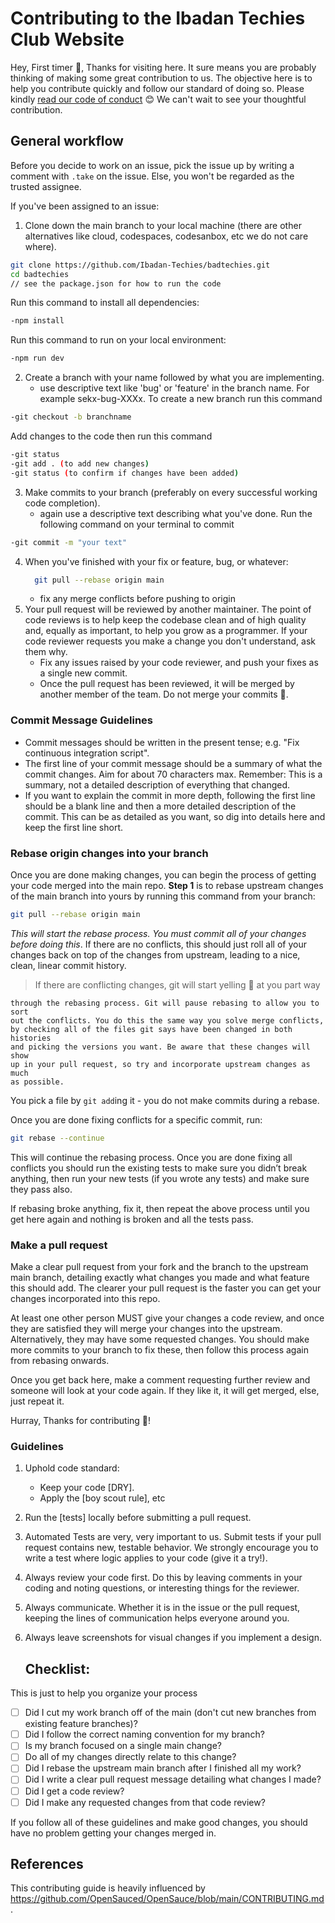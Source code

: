 # Contributing to the Ibadan Techies Club Website

Hey, First timer 👋,
Thanks for visiting here. It sure means you are probably thinking of making some great contribution to us.
The objective here is to help you contribute quickly and follow our standard of doing so. Please kindly [read our code of conduct](./CODE-OF-CONDUCT.md)
😊 We can't wait to see your thoughtful contribution.

## General workflow

Before you decide to work on an issue, pick the issue up by writing a comment with `.take` on the issue. Else, you won't be regarded as the trusted assignee.

If you've been assigned to an issue:

1. Clone down the main branch to your local machine (there are other alternatives like cloud, codespaces, codesanbox, etc we do not care where).

```bash
git clone https://github.com/Ibadan-Techies/badtechies.git
cd badtechies
// see the package.json for how to run the code
```
Run this command to install all dependencies:
```bash
-npm install
```
Run this command to run on your local environment:
```bash
-npm run dev
```
2. Create a branch with your name followed by what you are implementing.
   - use descriptive text like 'bug' or 'feature' in the branch name. For example sekx-bug-XXXx.
 To create a new branch run this command
  ```bash
-git checkout -b branchname  
```
Add changes to the code then run this command
```bash
-git status 
-git add . (to add new changes)
-git status (to confirm if changes have been added)
```
3. Make commits to your branch (preferably on every successful working code completion).
   - again use a descriptive text describing what you've done.
Run the following command on your terminal to commit
```bash
-git commit -m "your text"
```
4. When you've finished with your fix or feature, bug, or whatever:
   ```bash
     git pull --rebase origin main
   ```
   - fix any merge conflicts before pushing to origin
5. Your pull request will be reviewed by another maintainer. The point of code reviews is to help keep the codebase clean and of high quality and, equally as important, to help you grow as a programmer. If your code reviewer requests you make a change you don't understand, ask them why.
   - Fix any issues raised by your code reviewer, and push your fixes as a single new commit.
   - Once the pull request has been reviewed, it will be merged by another member of the team. Do not merge your commits 👿.

### Commit Message Guidelines

- Commit messages should be written in the present tense; e.g. "Fix continuous integration script".
- The first line of your commit message should be a summary of what the commit changes. Aim for about 70 characters max. Remember: This is a summary, not a detailed description of everything that changed.
- If you want to explain the commit in more depth, following the first line should be a blank line and then a more detailed description of the commit. This can be as detailed as you want, so dig into details here and keep the first line short.

### Rebase origin changes into your branch

Once you are done making changes, you can begin the process of getting
your code merged into the main repo. **Step 1** is to rebase upstream
changes of the main branch into yours by running this command
from your branch:

```bash
git pull --rebase origin main
```

_This will start the rebase process. You must commit all of your changes
before doing this_. If there are no conflicts, this should just roll all
of your changes back on top of the changes from upstream, leading to a
nice, clean, linear commit history.

> If there are conflicting changes, git will start yelling 😬 at you part way

    through the rebasing process. Git will pause rebasing to allow you to sort
    out the conflicts. You do this the same way you solve merge conflicts,
    by checking all of the files git says have been changed in both histories
    and picking the versions you want. Be aware that these changes will show
    up in your pull request, so try and incorporate upstream changes as much
    as possible.

You pick a file by `git add`ing it - you do not make commits during a
rebase.

Once you are done fixing conflicts for a specific commit, run:

```bash
git rebase --continue
```

This will continue the rebasing process. Once you are done fixing all
conflicts you should run the existing tests to make sure you didn’t break
anything, then run your new tests (if you wrote any tests) and
make sure they pass also.

If rebasing broke anything, fix it, then repeat the above process until
you get here again and nothing is broken and all the tests pass.

### Make a pull request

Make a clear pull request from your fork and the branch to the upstream main
branch, detailing exactly what changes you made and what feature this
should add. The clearer your pull request is the faster you can get
your changes incorporated into this repo.

At least one other person MUST give your changes a code review, and once
they are satisfied they will merge your changes into the upstream. Alternatively,
they may have some requested changes. You should make more commits to your
branch to fix these, then follow this process again from rebasing onwards.

Once you get back here, make a comment requesting further review and
someone will look at your code again. If they like it, it will get merged,
else, just repeat it.

Hurray, Thanks for contributing 🤣!

### Guidelines

1. Uphold code standard:
   - Keep your code [DRY].
   - Apply the [boy scout rule], etc
2. Run the [tests] locally before submitting a pull request.
3. Automated Tests are very, very important to us. Submit tests if your pull request contains
   new, testable behavior. We strongly encourage you to write a test where logic applies to your code (give it a try!).
4. Always review your code first. Do this by leaving comments in your coding and noting questions, or interesting things for the reviewer.
5. Always communicate. Whether it is in the issue or the pull request, keeping the lines of communication helps everyone around you.
6. Always leave screenshots for visual changes if you implement a design.

   ## Checklist:

This is just to help you organize your process

- [ ] Did I cut my work branch off of the main (don't cut new branches from existing feature branches)?
- [ ] Did I follow the correct naming convention for my branch?
- [ ] Is my branch focused on a single main change?
- [ ] Do all of my changes directly relate to this change?
- [ ] Did I rebase the upstream main branch after I finished all my
      work?
- [ ] Did I write a clear pull request message detailing what changes I made?
- [ ] Did I get a code review?
- [ ] Did I make any requested changes from that code review?

If you follow all of these guidelines and make good changes, you should have
no problem getting your changes merged in.

## References

This contributing guide is heavily influenced by https://github.com/OpenSauced/OpenSauce/blob/main/CONTRIBUTING.md.
